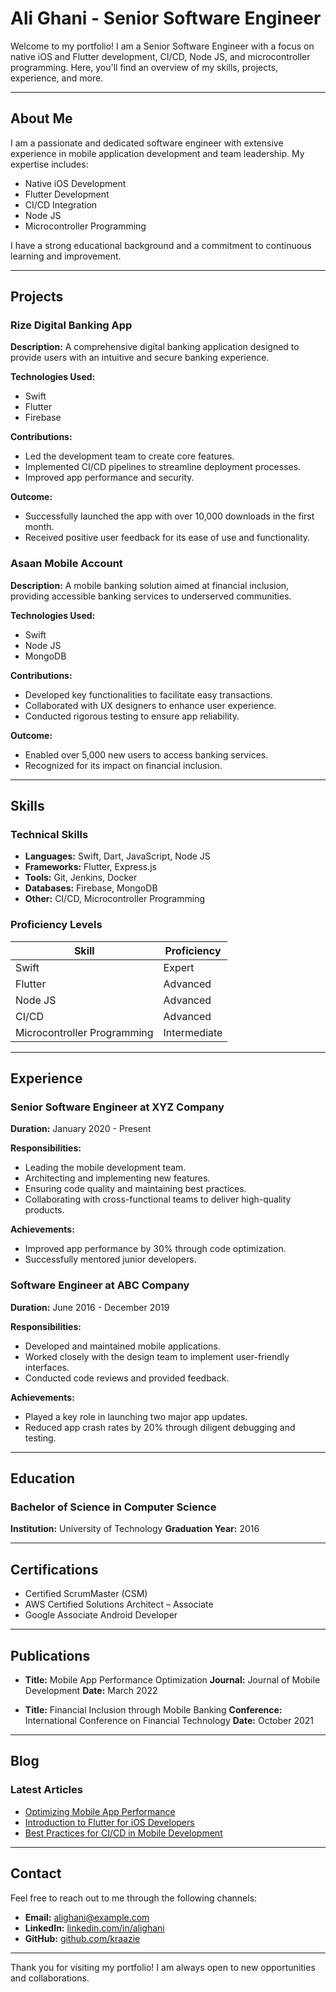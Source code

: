 # Ali Ghani - Senior Software Engineer

Welcome to my portfolio! I am a Senior Software Engineer with a focus on native iOS and Flutter development, CI/CD, Node JS, and microcontroller programming. Here, you'll find an overview of my skills, projects, experience, and more.

---

## About Me

I am a passionate and dedicated software engineer with extensive experience in mobile application development and team leadership. My expertise includes:

- Native iOS Development
- Flutter Development
- CI/CD Integration
- Node JS
- Microcontroller Programming

I have a strong educational background and a commitment to continuous learning and improvement.

---

## Projects

### Rize Digital Banking App

**Description:** A comprehensive digital banking application designed to provide users with an intuitive and secure banking experience.

**Technologies Used:**
- Swift
- Flutter
- Firebase

**Contributions:**
- Led the development team to create core features.
- Implemented CI/CD pipelines to streamline deployment processes.
- Improved app performance and security.

**Outcome:**
- Successfully launched the app with over 10,000 downloads in the first month.
- Received positive user feedback for its ease of use and functionality.

### Asaan Mobile Account

**Description:** A mobile banking solution aimed at financial inclusion, providing accessible banking services to underserved communities.

**Technologies Used:**
- Swift
- Node JS
- MongoDB

**Contributions:**
- Developed key functionalities to facilitate easy transactions.
- Collaborated with UX designers to enhance user experience.
- Conducted rigorous testing to ensure app reliability.

**Outcome:**
- Enabled over 5,000 new users to access banking services.
- Recognized for its impact on financial inclusion.

---

## Skills

### Technical Skills

- **Languages:** Swift, Dart, JavaScript, Node JS
- **Frameworks:** Flutter, Express.js
- **Tools:** Git, Jenkins, Docker
- **Databases:** Firebase, MongoDB
- **Other:** CI/CD, Microcontroller Programming

### Proficiency Levels

| Skill                   | Proficiency   |
|-------------------------|---------------|
| Swift                   | Expert        |
| Flutter                 | Advanced      |
| Node JS                 | Advanced      |
| CI/CD                   | Advanced      |
| Microcontroller Programming | Intermediate |

---

## Experience

### Senior Software Engineer at XYZ Company

**Duration:** January 2020 - Present

**Responsibilities:**
- Leading the mobile development team.
- Architecting and implementing new features.
- Ensuring code quality and maintaining best practices.
- Collaborating with cross-functional teams to deliver high-quality products.

**Achievements:**
- Improved app performance by 30% through code optimization.
- Successfully mentored junior developers.

### Software Engineer at ABC Company

**Duration:** June 2016 - December 2019

**Responsibilities:**
- Developed and maintained mobile applications.
- Worked closely with the design team to implement user-friendly interfaces.
- Conducted code reviews and provided feedback.

**Achievements:**
- Played a key role in launching two major app updates.
- Reduced app crash rates by 20% through diligent debugging and testing.

---

## Education

### Bachelor of Science in Computer Science

**Institution:** University of Technology
**Graduation Year:** 2016

---

## Certifications

- Certified ScrumMaster (CSM)
- AWS Certified Solutions Architect – Associate
- Google Associate Android Developer

---

## Publications

- **Title:** Mobile App Performance Optimization
  **Journal:** Journal of Mobile Development
  **Date:** March 2022

- **Title:** Financial Inclusion through Mobile Banking
  **Conference:** International Conference on Financial Technology
  **Date:** October 2021

---

## Blog

### Latest Articles

- [Optimizing Mobile App Performance](#)
- [Introduction to Flutter for iOS Developers](#)
- [Best Practices for CI/CD in Mobile Development](#)

---

## Contact

Feel free to reach out to me through the following channels:

- **Email:** alighani@example.com
- **LinkedIn:** [linkedin.com/in/alighani](https://linkedin.com/in/alighani)
- **GitHub:** [github.com/kraazie](https://github.com/kraazie)

---

Thank you for visiting my portfolio! I am always open to new opportunities and collaborations.
